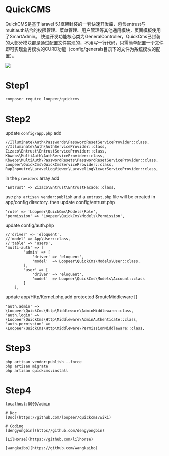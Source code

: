 # QuickCMS
QuickCMS是基于laravel 5.1框架封装的一套快速开发库，包含entrust与multiauth结合的权限管理、菜单管理、用户管理等其他通用模块，页面模板使用了SmartAdmin。
快速开发功能核心类为GeneralController，QuickCms已封装的大部分模块都是通过配置文件实现的，不用写一行代码，只需简单配置一个文件即可实现业务模块的CURD功能（config/generals目录下的文件为系统模块的配置）。

![](http://7xpf31.com1.z0.glb.clouddn.com/quickcms2.gif)
# Step1
```
composer require loopeer/quickcms
```
# Step2
update `config/app.php` add
```
//Illuminate\Auth\Passwords\PasswordResetServiceProvider::class,
//Illuminate\Auth\AuthServiceProvider::class,
Zizaco\Entrust\EntrustServiceProvider::class,
Kbwebs\MultiAuth\AuthServiceProvider::class,
Kbwebs\MultiAuth\PasswordResets\PasswordResetServiceProvider::class,
Loopeer\QuickCms\QuickCmsServiceProvider::class,
Rap2hpoutre\LaravelLogViewer\LaravelLogViewerServiceProvider::class,
```
in the `providers` array add
```
'Entrust' => Zizaco\Entrust\EntrustFacade::class,
```
use `php artisan vendor:publish` and a `entrust.php` file will be created in app/config directory.
then update config/entrust.php
```
'role' => 'Loopeer\QuickCms\Models\Role',
'permission' => 'Loopeer\QuickCms\Models\Permission',
```
update config/auth.php
```
//'driver' => 'eloquent',
//'model' => App\User::class,
//'table' => 'users',
'multi-auth' => [
        'admin' => [
            'driver' => 'eloquent',
            'model'  => Loopeer\QuickCms\Models\User::class,
        ],
        'user' => [
            'driver' => 'eloquent',
            'model'  => Loopeer\QuickCms\Models\Account::class
        ]
    ],
```
update app/Http/Kernel.php,add protected $routeMiddleware []
```
'auth.admin' =>  \Loopeer\QuickCms\Http\Middleware\AdminMiddleware::class,
'auth.login' =>  \Loopeer\QuickCms\Http\Middleware\AdminAuthenticate::class,
'auth.permission' => \Loopeer\QuickCms\Http\Middleware\PermissionMiddleware::class,
```
# Step3
```
php artisan vendor:publish --force
php artisan migrate
php artisan quickcms:install
```
# Step4
```
localhost:8000/admin

# Doc
[Doc](https://github.com/loopeer/quickcms/wiki)

# Coding
[dengyongbin](https//github.com/dengyongbin)

[LilHorse](https://github.com/lilhorse)

[wangkaibo](https://github.com/wangkaibo)
